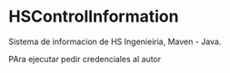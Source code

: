 # HSControlInformation
 Sistema de informacion de HS Ingenieiria, Maven - Java. 

 PAra ejecutar pedir credenciales al autor
